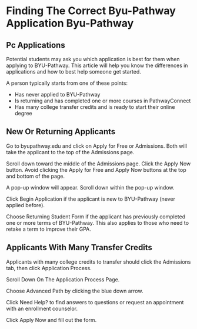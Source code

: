 # Finding The Correct Byu-Pathway Application Byu-Pathway

## Pc Applications

Potential students may ask you which application is best for them when applying to BYU-Pathway. This article will help you know the differences in applications and how to best help someone get started.

A person typically starts from one of these points:
- Has never applied to BYU-Pathway
- Is returning and has completed one or more courses in PathwayConnect
- Has many college transfer credits and is ready to start their online degree

## New Or Returning Applicants

Go to byupathway.edu and click on Apply for Free or Admissions. Both will take the applicant to the top of the Admissions page.

Scroll down toward the middle of the Admissions page. Click the Apply Now button. Avoid clicking the Apply for Free and Apply Now buttons at the top and bottom of the page.

A pop-up window will appear. Scroll down within the pop-up window.

Click Begin Application if the applicant is new to BYU-Pathway (never applied before).

Choose Returning Student Form if the applicant has previously completed one or more terms of BYU-Pathway. This also applies to those who need to retake a term to improve their GPA.

## Applicants With Many Transfer Credits

Applicants with many college credits to transfer should click the Admissions tab, then click Application Process.

Scroll Down On The Application Process Page.

Choose Advanced Path by clicking the blue down arrow.

Click Need Help? to find answers to questions or request an appointment with an enrollment counselor.

Click Apply Now and fill out the form.

